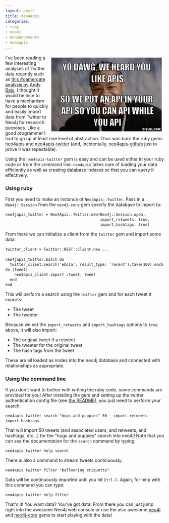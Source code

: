 ```yaml
---
layout: posts
title: neo4apis
categories:
- ruby
- neo4j
- announcements
- neo4apis
---
```


<img style="float: right; width: 350px; margin: 0.6em;" src="/assets/api-meme.jpg">

I've been reading a few interesting analyses of Twitter data recently such as [this #gamergate analysis by Andy Baio](https://medium.com/message/72-hours-of-gamergate-e00513f7cf5d).  I thought it would be nice to have a mechanism for people to quickly and easily import data from Twitter to Neo4j for research purposes.  Like a good programmer I had to go up at least one level of abstraction.  Thus was born the ruby gems [neo4apis](https://github.com/neo4jrb/neo4apis) and [neo4apis-twitter](https://github.com/neo4jrb/neo4apis-twitter) (and, incidentally, [neo4apis-github](https://github.com/neo4jrb/neo4apis-github) just to prove it was repeatable).

Using the `neo4apis-twitter` gem is easy and can be used either in your ruby code or from the command line.  `neo4apis` takes care of loading your data efficiently as well as creating database indexes so that you can query it effectively.


### Using ruby

First you need to make an instance of `Neo4Apis::Twitter`.  Pass in a `Neo4j::Session` from the `neo4j-core` gem specify the database to import to:

    neo4japis_twitter = Neo4Apis::Twitter.new(Neo4j::Session.open,
                                              import_retweets: true,
                                              import_hashtags: true)

From there we can initialize a client from the `twitter` gem and import some data:

    twitter_client = Twitter::REST::Client.new ...

    neo4japis_twitter.batch do 
      twitter_client.search('ebola', result_type: 'recent').take(100).each do |tweet|
        neo4apis_client.import :Tweet, tweet
      end
    end

This will perform a search using the `twitter` gem and for each tweet it imports:

 * The tweet
 * The tweeter

Because we set the `import_retweets` and `import_hashtags` options to `true` above, it will also import:

 * The original tweet if a retweet
 * The tweeter for the original tweet
 * The hash tags from the tweet

These are all loaded as nodes into the neo4j database and connected with relationships as appropriate.


### Using the command line

If you don't want to bother with writing the ruby code, some commands are provided for you!  After installing the gem and setting up the twitter authentication config file (see [the README](https://github.com/neo4jrb/neo4apis-twitter)), you just need to perform your search:

    neo4apis twitter search "hugs and puppies" 50 --import-retweets --import-hashtags

That will import 50 tweets (and associated users, and retweets, and hashtags, etc...) for the "hugs and puppies" search into neo4j!  Note that you can see the documentation for the `search` command by typing:

    neo4apis twitter help search

There is also a command to stream tweets continuously:

    neo4apis twitter filter "ballooning etiquette"

Data will be continuously imported until you hit `Ctrl-C`.  Again, for help with this command you can type:

    neo4apis twitter help filter

That's it!  You want data?  You've got data!  From there you can just jump right into the awesome Neo4j web console or use the also awesome [neo4j](https://github.com/neo4jrb/neo4j) and [neo4j-core](https://github.com/neo4jrb/neo4j-core) gems to start playing with the data!
